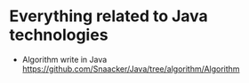 # Everything related to Java technologies

* Algorithm write in Java   
https://github.com/Snaacker/Java/tree/algorithm/Algorithm
